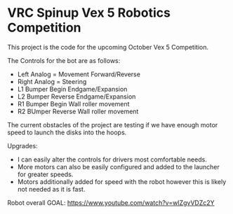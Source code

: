 # VRC Spinup Vex 5 Robotics Competition

  This project is the code for the upcoming October Vex 5 Competition.
  
  The Controls for the bot are as follows:
 
 - Left Analog = Movement Forward/Reverse
 - Right Analog = Steering
 - L1 Bumper Begin Endgame/Expansion
 - L2 Bumper Reverse Endgame/Expansion
 - R1 Bumper Begin Wall roller movement
 - R2 BUmper Reverse Wall roller movement
 
 The current obstacles of the project are testing if we have enough motor speed to launch the disks into the hoops.
 
 Upgrades:
- I can easily alter the controls for drivers most comfortable needs.
- More motors can also be easily configured and added to the launcher for greater speeds.
- Motors additionally added for speed with the robot however this is likely not needed as it is fast.



Robot overall GOAL:
https://www.youtube.com/watch?v=wIZgvVDZc2Y
 
 
